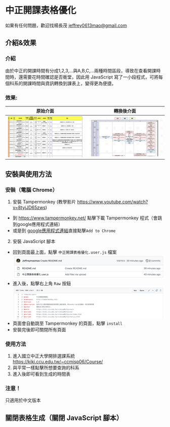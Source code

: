# 中正開課表格優化

如果有任何問題，歡迎找楊長茂 jeffrey0613mao@gmail.com 

## 介紹&效果
### 介紹
由於中正的開課時間有分成1,2,3,...與A,B,C,...兩種時間區段，導致在查看開課時間時，還需要花時間確認是否衝堂，因此用 JavaScript 寫了一小段程式，可將每個科系的開課時間與資訊轉換到課表上，變得更為便捷。

### 效果:

原始介面                     |  轉換後介面
:-------------------------:|:-------------------------:
![before](https://raw.githubusercontent.com/Jeffreymaomao/figure/main/%E6%88%AA%E5%9C%96%202022-09-05%20%E4%B8%8B%E5%8D%888.03.45.png)  |  ![after](https://raw.githubusercontent.com/Jeffreymaomao/figure/main/%E6%88%AA%E5%9C%96%202022-09-05%20%E4%B8%8B%E5%8D%888.04.23.png)

## 安裝與使用方法

### 安裝（電腦 Chrome）

1. 安裝 Tampermonkey (教學影片 https://www.youtube.com/watch?v=8tyjJD65zws)
  - 到 https://www.tampermonkey.net/ 點擊下載 Tampermonkey 程式（會跳到google應用程式連結）
  - 或是到 [google應用程式連結](https://chrome.google.com/webstore/detail/dhdgffkkebhmkfjojejmpbldmpobfkfo)直接點擊```Add to Chrome```
2. 安裝 JavaScript 腳本
  - 回到頁面最上面，點擊 ```中正開課表格優化.user.js``` 檔案
  ![](https://raw.githubusercontent.com/Jeffreymaomao/figure/main/F5.png) 
  - 進入後，點擊右上角 ```Raw``` 按鈕
  ![](https://raw.githubusercontent.com/Jeffreymaomao/figure/main/F6.png) 
  - 頁面會自動跳至 Tampermonkey 的頁面，點擊 ```install``` 
  - 安裝完後即可關閉所有頁面

### 使用方法
1. 進入國立中正大學開排選課系統 https://kiki.ccu.edu.tw/~ccmisp06/Course/
2. 與平常一樣點擊所想要查詢的科系
3. 進入後即可看到生成的時間表

### 注意！
只適用於中文版本


## 關閉表格生成（關閉 JavaScript 腳本）





